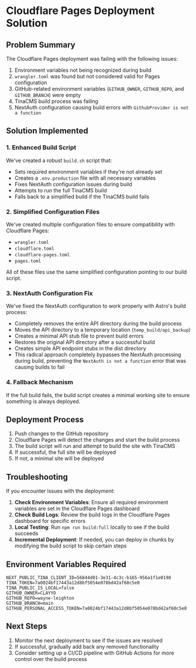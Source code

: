 # Cloudflare Pages Deployment Solution

## Problem Summary

The Cloudflare Pages deployment was failing with the following issues:

1. Environment variables not being recognized during build
2. `wrangler.toml` was found but not considered valid for Pages configuration
3. GitHub-related environment variables (`GITHUB_OWNER`, `GITHUB_REPO`, and `GITHUB_BRANCH`) were empty
4. TinaCMS build process was failing
5. NextAuth configuration causing build errors with `GithubProvider is not a function`

## Solution Implemented

### 1. Enhanced Build Script

We've created a robust `build.sh` script that:

- Sets required environment variables if they're not already set
- Creates a `.env.production` file with all necessary variables
- Fixes NextAuth configuration issues during build
- Attempts to run the full TinaCMS build
- Falls back to a simplified build if the TinaCMS build fails

### 2. Simplified Configuration Files

We've created multiple configuration files to ensure compatibility with Cloudflare Pages:

- `wrangler.toml`
- `cloudflare.toml`
- `cloudflare-pages.toml`
- `pages.toml`

All of these files use the same simplified configuration pointing to our build script.

### 3. NextAuth Configuration Fix

We've fixed the NextAuth configuration to work properly with Astro's build process:

- Completely removes the entire API directory during the build process
- Moves the API directory to a temporary location (`temp_build/api_backup`)
- Creates a minimal API stub file to prevent build errors
- Restores the original API directory after a successful build
- Creates simple API endpoint stubs in the dist directory
- This radical approach completely bypasses the NextAuth processing during build, preventing the `NextAuth is not a function` error that was causing builds to fail

### 4. Fallback Mechanism

If the full build fails, the build script creates a minimal working site to ensure something is always deployed.

## Deployment Process

1. Push changes to the GitHub repository
2. Cloudflare Pages will detect the changes and start the build process
3. The build script will run and attempt to build the site with TinaCMS
4. If successful, the full site will be deployed
5. If not, a minimal site will be deployed

## Troubleshooting

If you encounter issues with the deployment:

1. **Check Environment Variables**: Ensure all required environment variables are set in the Cloudflare Pages dashboard
2. **Check Build Logs**: Review the build logs in the Cloudflare Pages dashboard for specific errors
3. **Local Testing**: Run `npm run build:full` locally to see if the build succeeds
4. **Incremental Deployment**: If needed, you can deploy in chunks by modifying the build script to skip certain steps

## Environment Variables Required

```
NEXT_PUBLIC_TINA_CLIENT_ID=56844d01-3e31-4c3c-b165-956a1f1e0198
TINA_TOKEN=7a0024bf17443a12d8bf5054e078bd42af60c5e0
TINA_PUBLIC_IS_LOCAL=false
GITHUB_OWNER=CLAYYO
GITHUB_REPO=wayne-leighton
GITHUB_BRANCH=main
GITHUB_PERSONAL_ACCESS_TOKEN=7a0024bf17443a12d8bf5054e078bd42af60c5e0
```

## Next Steps

1. Monitor the next deployment to see if the issues are resolved
2. If successful, gradually add back any removed functionality
3. Consider setting up a CI/CD pipeline with GitHub Actions for more control over the build process